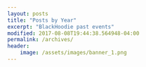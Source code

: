 ```yaml
---
layout: posts
title: "Posts by Year"
excerpt: "BlackHoodie past events"
modified: 2017-08-08T19:44:38.564948-04:00
permalink: /archives/
header:
    image: /assets/images/banner_1.png
---
```


